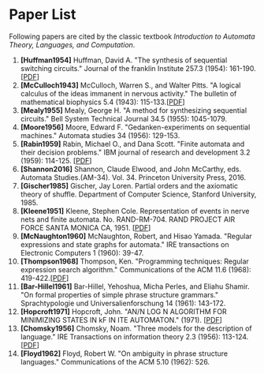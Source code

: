 # Paper List

Following papers are cited by the classic textbook *Introduction to Automata Theory, Languages, and Computation*.

1. **[Huffman1954]** Huffman, David A. "The synthesis of sequential switching circuits." Journal of the franklin Institute 257.3 (1954): 161-190. [[PDF](https://dspace.mit.edu/bitstream/handle/1721.1/4804/RLE-TR-274-14266383.pdf)]
2. **[McCulloch1943]** McCulloch, Warren S., and Walter Pitts. "A logical calculus of the ideas immanent in nervous activity." The bulletin of mathematical biophysics 5.4 (1943): 115-133.[[PDF](https://pdfs.semanticscholar.org/5272/8a99829792c3272043842455f3a110e841b1.pdf)]
3. **[Mealy1955]** Mealy, George H. "A method for synthesizing sequential circuits." Bell System Technical Journal 34.5 (1955): 1045-1079.
4. **[Moore1956]** Moore, Edward F. "Gedanken-experiments on sequential machines." Automata studies 34 (1956): 129-153.
5. **[Rabin1959]** Rabin, Michael O., and Dana Scott. "Finite automata and their decision problems." IBM journal of research and development 3.2 (1959): 114-125. [[PDF](https://www.researchgate.net/profile/Dana_Scott3/publication/230876408_Finite_Automata_and_Their_Decision_Problems/links/582783f808ae950ace6cd752/Finite-Automata-and-Their-Decision-Problems.pdf)]
6. **[Shannon2016]** Shannon, Claude Elwood, and John McCarthy, eds. Automata Studies.(AM-34). Vol. 34. Princeton University Press, 2016.
7. **[Gischer1985]** Gischer, Jay Loren. Partial orders and the axiomatic theory of shuffle. Department of Computer Science, Stanford University, 1985.
8. **[Kleene1951]** Kleene, Stephen Cole. Representation of events in nerve nets and finite automata. No. RAND-RM-704. RAND PROJECT AIR FORCE SANTA MONICA CA, 1951. [[PDF](http://www.diku.dk/hjemmesider/ansatte/henglein/papers/kleene1956.pdf)]
9. **[McNaughton1960]** McNaughton, Robert, and Hisao Yamada. "Regular expressions and state graphs for automata." IRE transactions on Electronic Computers 1 (1960): 39-47.
10. **[Thompson1968]** Thompson, Ken. "Programming techniques: Regular expression search algorithm." Communications of the ACM 11.6 (1968): 419-422.[[PDF](https://www.fing.edu.uy/inco/cursos/intropln/material/p419-thompson.pdf)]
11. **[Bar-Hillel1961]** Bar-Hillel, Yehoshua, Micha Perles, and Eliahu Shamir. "On formal properties of simple phrase structure grammars." Sprachtypologie und Universalienforschung 14 (1961): 143-172.
12. **[Hopcroft1971]** Hopcroft, John. "AN/N LOG N ALGORITHM FOR MINIMIZING STATES IN kF IN ITE AUTOMATON." (1971). [[PDF](http://www.cs.cmu.edu/~sutner/CDM/pdf/Hopcroft71.pdf)]
13. **[Chomsky1956]** Chomsky, Noam. "Three models for the description of language." IRE Transactions on information theory 2.3 (1956): 113-124. [[PDF](http://web.mit.edu/6.441/www/reading/IT-V2-N3.pdf)]
14. **[Floyd1962]** Floyd, Robert W. "On ambiguity in phrase structure languages." Communications of the ACM 5.10 (1962): 526. 